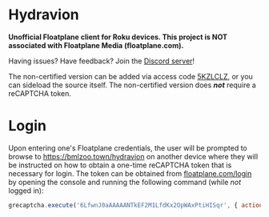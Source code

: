# Hydravion
**Unofficial Floatplane client for Roku devices. This project is NOT associated with Floatplane Media (floatplane.com).**


Having issues? Have feedback? Join the [Discord server](https://discord.gg/4xKDGz5M5B)!


The non-certified version can be added via access code [5KZLCLZ](https://my.roku.com/add/5KZLCLZ), or you can sideload the source itself. The non-certified version does ***not*** require a reCAPTCHA token.


# Login
Upon entering one's Floatplane credentials, the user will be prompted to browse to https://bmlzoo.town/hydravion on another device where they will be instructed on how to obtain a one-time reCAPTCHA token that is necessary for login. The token can be obtained from [floatplane.com/login](https://www.floatplane.com/login) by opening the console and running the following command (while *not* logged in):
```javascript
grecaptcha.execute('6LfwnJ0aAAAAANTkEF2M1LfdKx2OpWAxPtiHISqr', { action:'validate_captcha' }).then(console.log)
```
